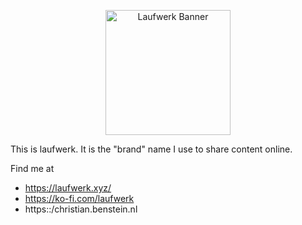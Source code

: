 <p align="center">
  <img src="banner.png" alt="Laufwerk Banner" height="200">
</p>

This is laufwerk. It is the "brand" name I use to share content online.

Find me at 

- https://laufwerk.xyz/
- https://ko-fi.com/laufwerk
- https::/christian.benstein.nl
